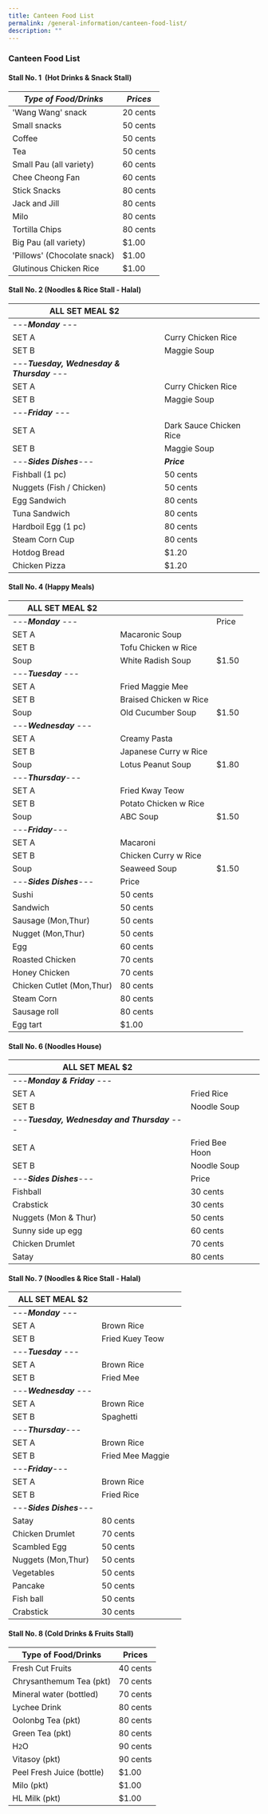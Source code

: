 ```yaml
---
title: Canteen Food List
permalink: /general-information/canteen-food-list/
description: ""
---
```

### Canteen Food List

#### Stall No. 1&nbsp;&nbsp;(Hot Drinks &amp; Snack Stall)

| ***Type of Food/Drinks*** | ***Prices*** |
|---|---|
| 'Wang Wang' snack |  20 cents  |
| Small snacks | 50 cents |
| Coffee | 50 cents |
| Tea | 50 cents |
| Small Pau (all variety) | 60 cents|
| Chee Cheong Fan     | 60 cents |
| Stick Snacks| 80 cents |
| Jack and Jill | 80 cents |
| Milo | 80 cents |
| Tortilla Chips | 80 cents |
| Big Pau (all variety) | $1.00 |
| 'Pillows' (Chocolate snack) | $1.00 |
| Glutinous Chicken Rice | $1.00 |

#### Stall No. 2 (Noodles &amp; Rice Stall - Halal)

| ALL SET MEAL $2 |  |  |
| - | - |- |
| ---***Monday*** ---   |  |  |
| SET A |Curry Chicken Rice |  |
| SET B |Maggie Soup |  |
| ---***Tuesday, Wednesday & Thursday*** ---    |  |  |
| SET A |Curry Chicken Rice |  |
| SET B |Maggie Soup |  |
| ---***Friday*** ---   |  |  |
| SET A |Dark Sauce Chicken Rice |  |
| SET B |Maggie Soup |  |
| ---***Sides Dishes***---    | ***Price*** |  |
| Fishball (1 pc)| 50 cents |
| Nuggets (Fish / Chicken) | 50 cents |
| Egg Sandwich |80 cents |
| Tuna Sandwich|80 cents |
| Hardboil Egg (1 pc)| 80 cents |
| Steam Corn Cup |80 cents |
| Hotdog Bread |$1.20   |
| Chicken Pizza |$1.20|

#### Stall No. 4 (Happy Meals)

| ALL SET MEAL $2 |  |  |
| - | - |- |
| ---***Monday*** ---   |  | Price |
| SET A | Macaronic Soup |  |
| SET B |Tofu Chicken w Rice |  |
| Soup |White Radish Soup | $1.50 |
| ---***Tuesday*** ---    |  |  |
| SET A |Fried Maggie Mee |  |
| SET B |Braised Chicken w Rice |  |
| Soup |Old Cucumber Soup | $1.50 |
|---***Wednesday*** ---   |  |  |
| SET A | Creamy Pasta |  |
| SET B |Japanese Curry w Rice |  |
| Soup |Lotus Peanut Soup | $1.80 |
| ---***Thursday***---     |  |  |
| SET A |Fried Kway Teow |  |
| SET B |Potato Chicken w Rice |  |
| Soup |ABC Soup | $1.50 |
| ---***Friday***---     |  |  |
| SET A |Macaroni |  |
| SET B |Chicken Curry w Rice |  |
| Soup |Seaweed Soup | $1.50 |
| ---***Sides Dishes***---    | Price |  |
| Sushi| 50 cents |
| Sandwich | 50 cents |
| Sausage (Mon,Thur) |50 cents |
| Nugget (Mon,Thur)|50 cents |
| Egg| 60 cents |
|Roasted Chicken |70 cents |
| Honey Chicken |70 cents   |
| Chicken Cutlet (Mon,Thur) | 80 cents|
| Steam Corn | 80 cents |
|Sausage roll| 80 cents |
| Egg tart | $1.00 |

#### Stall No. 6 (Noodles House)

| ALL SET MEAL $2 |  |  |
| - | - |- |
| ---***Monday & Friday*** ---   |  |  |
| SET A |Fried Rice |  |
| SET B |Noodle Soup |  |
| ---***Tuesday, Wednesday and Thursday*** ---    |  |  |
| SET A |Fried Bee Hoon |  |
| SET B |Noodle Soup |  |
| ---***Sides Dishes***---    | Price |  |
| Fishball| 30 cents |
| Crabstick | 30 cents |
| Nuggets (Mon & Thur) |50 cents |
| Sunny side up egg|60 cents |
| Chicken Drumlet| 70 cents |
| Satay |80 cents |

#### Stall No. 7 (Noodles &amp; Rice Stall - Halal)

| ALL SET MEAL $2 |  |  |
| - | - |- |
| ---***Monday*** ---   |  |  |
| SET A | Brown Rice |  |
| SET B |Fried Kuey Teow |  |
| ---***Tuesday*** ---    |  |  |
| SET A |Brown Rice |  |
| SET B |Fried Mee |  |
|---***Wednesday*** ---   |  |  |
| SET A |Brown Rice |  |
| SET B |Spaghetti |  |
| ---***Thursday***---     |  |  |
| SET A |Brown Rice |  |
| SET B |Fried Mee Maggie |  |
| ---***Friday***---     |  |  |
| SET A |Brown Rice |  |
| SET B |Fried Rice|  |
| ---***Sides Dishes***---    |  |  |
| Satay| 80 cents |
| Chicken Drumlet | 70 cents |
| Scambled Egg |50 cents |
| Nuggets (Mon,Thur)| 50 cents  |
|Vegetables | 50 cents |
|Pancake  | 50 cents |
|Fish ball| 50 cents |
|Crabstick| 30 cents |

#### Stall No. 8 (Cold Drinks &amp; Fruits Stall)

| Type of Food/Drinks | Prices |
|---|---|
| Fresh Cut Fruits | 40 cents |
| Chrysanthemum Tea (pkt) | 70 cents |
| Mineral water (bottled) | 70 cents |
| Lychee Drink | 80 cents |
| Oolonbg Tea (pkt)| 80 cents |
| Green Tea (pkt) | 80 cents |
| H`2`O| 90 cents |
| Vitasoy (pkt) | 90 cents |
|Peel Fresh Juice (bottle) | $1.00 |
|Milo (pkt) | $1.00 |
|HL Milk (pkt) | $1.00 |